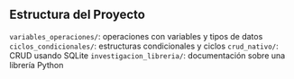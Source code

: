 ## Estructura del Proyecto

`variables_operaciones/`: operaciones con variables y tipos de datos
`ciclos_condicionales/`: estructuras condicionales y ciclos
`crud_nativo/`: CRUD usando SQLite
`investigacion_libreria/`: documentación sobre una librería Python
